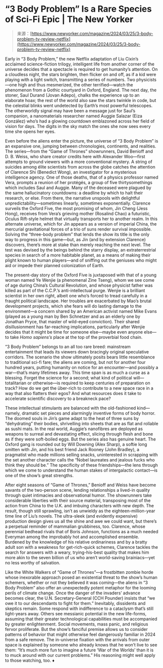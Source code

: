 <!--yml
category: 未分类
date: 2024-05-27 15:04:52
-->

# “3 Body Problem” Is a Rare Species of Sci-Fi Epic | The New Yorker

> 来源：[https://www.newyorker.com/magazine/2024/03/25/3-body-problem-tv-review-netflix](https://www.newyorker.com/magazine/2024/03/25/3-body-problem-tv-review-netflix)

Early in “3 Body Problem,” the new Netflix adaptation of Liu Cixin’s acclaimed science-fiction trilogy, intelligent life from another corner of the universe decides that a spectacle is required to get humanity’s attention. On a cloudless night, the stars brighten, then flicker on and off, as if a kid were playing with a light switch, transmitting a series of numbers. Two physicists—one high and thus mesmerized, the other terrified—watch the phenomenon from a Gothic courtyard in Oxford, England. The next day, the stoner, Saul Durand (Jovan Adepo), chalks the experience up to an elaborate hoax; the rest of the world also saw the stars twinkle in code, but the celestial blinks went undetected by Earth’s most powerful telescopes. The otherworldly signal may have been a message just for Saul’s companion, a nanomaterials researcher named Auggie Salazar (Eiza González) who’s had a glowing countdown emblazoned across her field of vision for days. The digits in the sky match the ones she now sees every time she opens her eyes.

Even before the aliens enter the picture, the universe of “3 Body Problem” is an expansive one, jumping between chronologies, continents, and realities. The series—from the “Game of Thrones” showrunners, David Benioff and D. B. Weiss, who share creator credits here with Alexander Woo—first attempts to ground viewers with a more conventional mystery. A string of suicides among élite scientists from across the globe catches the attention of Clarence Shi (Benedict Wong), an investigator for a mysterious intelligence agency. One of those deaths, that of a physics professor named Vera, prompts a reunion of her protégés, a group of five thirtysomethings which includes Saul and Auggie. Many of the deceased were plagued by the same hallucinatory countdowns: a deadline by which to halt their research, or else. From there, the narrative unspools with delightful unpredictability—sometimes linearly, sometimes exponentially. Clarence surveils the Oxford Five, the most promising of whom, Jin Cheng (Jess Hong), receives from Vera’s grieving mother (Rosalind Chao) a futuristic, Oculus Rift-style helmet that virtually transports her to another realm. In this alternate universe, which for Jin appears as a version of imperial China, the mercurial gravitational forces of a trio of suns render survival impossible. Solving the “three-body problem” that lends the show its title is the only way to progress in this game—but, as Jin (and by extension Clarence) discovers, there’s more at stake than merely reaching the next level. The test was devised by the beings behind the starry display, an extraterrestrial species in search of a more habitable planet, as a means of making their plight known to human players—and of sniffing out the geniuses who might aid or impede their planned colonization of Earth.

The present-day story of the Oxford Five is juxtaposed with that of a young woman named Ye Wenjie (a phenomenal Zine Tseng), whom we see come of age during China’s Cultural Revolution, and whose physicist father was killed as part of the C.C.P.’s anti-intellectual purge. Wenjie is a brilliant scientist in her own right, albeit one who’s forced to tread carefully in a fraught political landscape. Her troubles are exacerbated by Mao’s brutal development projects, which she fears will do lasting damage to the environment—a concern shared by an American activist named Mike Evans (played as a young man by Ben Schnetzer and as an elderly one by Jonathan Pryce, that master of wild-eyed conviction). Their shared disillusionment has far-reaching implications, particularly after Wenjie decides that it might be time for someone else—maybe even anyone else—to take *Homo sapiens’s* place at the top of the proverbial food chain.

“3 Body Problem” belongs to an all too rare breed: mainstream entertainment that leads its viewers down bracingly original speculative corridors. The scenario the show ultimately posits bears little resemblance to traditional sci-fi fare; the aliens are coming, but not for another four hundred years, putting humanity on notice for an encounter—and possibly a war—that’s many lifetimes away. This time span is as much a curse as a blessing. Forget the science for a second; what kind of political will—totalitarian or otherwise—is required to keep centuries of preparation on track? How do we get the über-rich to contribute to a new space race in a way that also flatters their egos? And what resources does it take to accelerate scientific discovery to a breakneck pace?

These intellectual stimulants are balanced with the old-fashioned kind—namely, dramatic set pieces and alarmingly inventive forms of body horror. The doomed souls in Jin’s game adapt to the heat of three suns by “dehydrating” their bodies, shrivelling into sheets that are as flat and rollable as sushi mats. In the real world, Auggie’s nanofibres are deployed as weapons to surreal and devastating effect, slicing through flesh and bone as if they were soft-boiled eggs. But the series also has genuine heart. The Oxford gang is rounded out by Will Downing (Alex Sharp), a softie long smitten with Jin, and his best friend Jack Rooney (John Bradley), a pragmatist who made millions selling snacks, uninterested in scrapping with the set another character calls the “Nobel laureates and jealous fucks who think they should be.” The specificity of these friendships—the lens through which we come to understand the human stakes of intergalactic contact—is one of the show’s great strengths.

After eight seasons of “Game of Thrones,” Benioff and Weiss have become savants of the two-person scene, lending relationships a lived-in quality through quiet intimacies and observational humor. The showrunners take considerable liberties with their source material, transposing most of the action from China to the U.K. and imbuing characters with new depth. The result, though still sprawling, isn’t as unwieldy as the eighteen-million-year time line of Liu’s novels. The ultra-sleek (and evidently expensive) production design gives us all the shine and awe we could want, but there’s a perpetual reminder of mammalian grubbiness, too. Clarence, whose perennial bedhead rivals that of Boris Johnson, functions as a much needed Everyman among the improbably hot and accomplished ensemble. Burdened by the knowledge of his relative ordinariness and by a bratty adult son with a weakness for get-rich-quick schemes, Clarence tackles the search for answers with a weary, trying-his-best quality that makes him more akin to the seven billion of us who aren’t world-saving brainiacs—yet no less worthy of salvation.

Like the White Walkers of “Game of Thrones”—a frostbitten zombie horde whose inexorable approach posed an existential threat to the show’s human schemers, whether or not they believed it was coming—the aliens in “3 Body Problem” also offer an unexpectedly potent metaphor for the looming perils of climate change. Once the danger of the invaders’ advance becomes clear, the U.N. Secretary-General (CCH Pounder) insists that “we owe it to our descendants to fight for them.” Inevitably, dissidents and skeptics remain. Some respond with indifference to a cataclysm that’s still light-years away. Others see messianic potential in the new life-forms, assuming that their greater technological capabilities must be accompanied by greater enlightenment. Social movements, mass panic, and religious fervor proliferate. But the show’s fanciful premise allows us to consider patterns of behavior that might otherwise feel dangerously familiar in 2024 from a safe remove. The in-universe fixation with the arrivals from outer space is explained by someone who already knows that he won’t live to see them: “It’s much more fun to imagine a future ‘War of the Worlds’ than it is to muck around with our current problems.” His reasoning might well apply to those watching, too. ♦